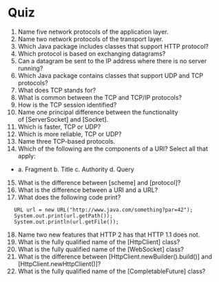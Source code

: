 Quiz
===================


1.  Name five network protocols of the application layer. 
2.  Name two network protocols of the transport layer.
3.  Which Java package includes classes that support HTTP protocol?
4.  Which protocol is based on exchanging datagrams?
5.  Can a datagram be sent to the IP address where there is no server
    running?
6.  Which Java package contains classes that support UDP and TCP
    protocols?
7.  What does TCP stands for?
8.  What is common between the TCP and TCP/IP protocols?
9.  How is the TCP session identified?
10. Name one principal difference between the functionality
    of [ServerSocket] and [Socket].
11. Which is faster, TCP or UDP?
12. Which is more reliable, TCP or UDP?
13. Name three TCP-based protocols.
14. Which of the following are the components of a URI? Select all that
    apply:

-   a.  Fragment
    b.  Title
    c.  Authority
    d.  Query

15. What is the difference between [scheme] and [protocol]?
16. What is the difference between a URI and a URL?
17. What does the following code print?


```
  URL url = new URL("http://www.java.com/something?par=42");
  System.out.print(url.getPath());  
  System.out.println(url.getFile());   
```

18. Name two new features that HTTP 2 has that HTTP 1.1 does not.
19. What is the fully qualified name of the [HttpClient] class?
20. What is the fully qualified name of the [WebSocket] class?
21. What is the difference between
    [HttpClient.newBuilder().build()] and
    [HttpClient.newHttpClient()]?
22. What is the fully qualified name of the [CompletableFuture]
    class?
